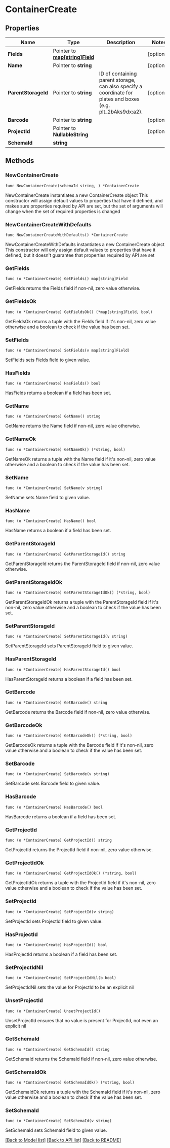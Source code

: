 # ContainerCreate

## Properties

Name | Type | Description | Notes
------------ | ------------- | ------------- | -------------
**Fields** | Pointer to [**map[string]Field**](Field.md) |  | [optional] 
**Name** | Pointer to **string** |  | [optional] 
**ParentStorageId** | Pointer to **string** | ID of containing parent storage, can also specify a coordinate for plates and boxes (e.g. plt_2bAks9dx:a2). | [optional] 
**Barcode** | Pointer to **string** |  | [optional] 
**ProjectId** | Pointer to **NullableString** |  | [optional] 
**SchemaId** | **string** |  | 

## Methods

### NewContainerCreate

`func NewContainerCreate(schemaId string, ) *ContainerCreate`

NewContainerCreate instantiates a new ContainerCreate object
This constructor will assign default values to properties that have it defined,
and makes sure properties required by API are set, but the set of arguments
will change when the set of required properties is changed

### NewContainerCreateWithDefaults

`func NewContainerCreateWithDefaults() *ContainerCreate`

NewContainerCreateWithDefaults instantiates a new ContainerCreate object
This constructor will only assign default values to properties that have it defined,
but it doesn't guarantee that properties required by API are set

### GetFields

`func (o *ContainerCreate) GetFields() map[string]Field`

GetFields returns the Fields field if non-nil, zero value otherwise.

### GetFieldsOk

`func (o *ContainerCreate) GetFieldsOk() (*map[string]Field, bool)`

GetFieldsOk returns a tuple with the Fields field if it's non-nil, zero value otherwise
and a boolean to check if the value has been set.

### SetFields

`func (o *ContainerCreate) SetFields(v map[string]Field)`

SetFields sets Fields field to given value.

### HasFields

`func (o *ContainerCreate) HasFields() bool`

HasFields returns a boolean if a field has been set.

### GetName

`func (o *ContainerCreate) GetName() string`

GetName returns the Name field if non-nil, zero value otherwise.

### GetNameOk

`func (o *ContainerCreate) GetNameOk() (*string, bool)`

GetNameOk returns a tuple with the Name field if it's non-nil, zero value otherwise
and a boolean to check if the value has been set.

### SetName

`func (o *ContainerCreate) SetName(v string)`

SetName sets Name field to given value.

### HasName

`func (o *ContainerCreate) HasName() bool`

HasName returns a boolean if a field has been set.

### GetParentStorageId

`func (o *ContainerCreate) GetParentStorageId() string`

GetParentStorageId returns the ParentStorageId field if non-nil, zero value otherwise.

### GetParentStorageIdOk

`func (o *ContainerCreate) GetParentStorageIdOk() (*string, bool)`

GetParentStorageIdOk returns a tuple with the ParentStorageId field if it's non-nil, zero value otherwise
and a boolean to check if the value has been set.

### SetParentStorageId

`func (o *ContainerCreate) SetParentStorageId(v string)`

SetParentStorageId sets ParentStorageId field to given value.

### HasParentStorageId

`func (o *ContainerCreate) HasParentStorageId() bool`

HasParentStorageId returns a boolean if a field has been set.

### GetBarcode

`func (o *ContainerCreate) GetBarcode() string`

GetBarcode returns the Barcode field if non-nil, zero value otherwise.

### GetBarcodeOk

`func (o *ContainerCreate) GetBarcodeOk() (*string, bool)`

GetBarcodeOk returns a tuple with the Barcode field if it's non-nil, zero value otherwise
and a boolean to check if the value has been set.

### SetBarcode

`func (o *ContainerCreate) SetBarcode(v string)`

SetBarcode sets Barcode field to given value.

### HasBarcode

`func (o *ContainerCreate) HasBarcode() bool`

HasBarcode returns a boolean if a field has been set.

### GetProjectId

`func (o *ContainerCreate) GetProjectId() string`

GetProjectId returns the ProjectId field if non-nil, zero value otherwise.

### GetProjectIdOk

`func (o *ContainerCreate) GetProjectIdOk() (*string, bool)`

GetProjectIdOk returns a tuple with the ProjectId field if it's non-nil, zero value otherwise
and a boolean to check if the value has been set.

### SetProjectId

`func (o *ContainerCreate) SetProjectId(v string)`

SetProjectId sets ProjectId field to given value.

### HasProjectId

`func (o *ContainerCreate) HasProjectId() bool`

HasProjectId returns a boolean if a field has been set.

### SetProjectIdNil

`func (o *ContainerCreate) SetProjectIdNil(b bool)`

 SetProjectIdNil sets the value for ProjectId to be an explicit nil

### UnsetProjectId
`func (o *ContainerCreate) UnsetProjectId()`

UnsetProjectId ensures that no value is present for ProjectId, not even an explicit nil
### GetSchemaId

`func (o *ContainerCreate) GetSchemaId() string`

GetSchemaId returns the SchemaId field if non-nil, zero value otherwise.

### GetSchemaIdOk

`func (o *ContainerCreate) GetSchemaIdOk() (*string, bool)`

GetSchemaIdOk returns a tuple with the SchemaId field if it's non-nil, zero value otherwise
and a boolean to check if the value has been set.

### SetSchemaId

`func (o *ContainerCreate) SetSchemaId(v string)`

SetSchemaId sets SchemaId field to given value.



[[Back to Model list]](../README.md#documentation-for-models) [[Back to API list]](../README.md#documentation-for-api-endpoints) [[Back to README]](../README.md)


